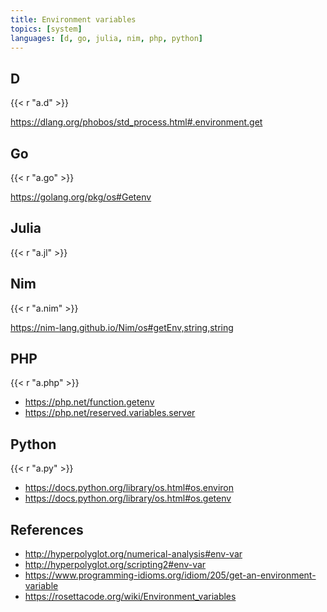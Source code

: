 ```yaml
---
title: Environment variables
topics: [system]
languages: [d, go, julia, nim, php, python]
---
```


## D

{{< r "a.d" >}}

<https://dlang.org/phobos/std_process.html#.environment.get>

## Go

{{< r "a.go" >}}

<https://golang.org/pkg/os#Getenv>

## Julia

{{< r "a.jl" >}}

## Nim

{{< r "a.nim" >}}

<https://nim-lang.github.io/Nim/os#getEnv,string,string>

## PHP

{{< r "a.php" >}}

- <https://php.net/function.getenv>
- <https://php.net/reserved.variables.server>

## Python

{{< r "a.py" >}}

- <https://docs.python.org/library/os.html#os.environ>
- <https://docs.python.org/library/os.html#os.getenv>

## References

- <http://hyperpolyglot.org/numerical-analysis#env-var>
- <http://hyperpolyglot.org/scripting2#env-var>
- <https://www.programming-idioms.org/idiom/205/get-an-environment-variable>
- <https://rosettacode.org/wiki/Environment_variables>
